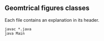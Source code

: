 ## Geomtrical figures classes

Each file contains an explanation in its header.

```shell
javac *.java
java Main
```
